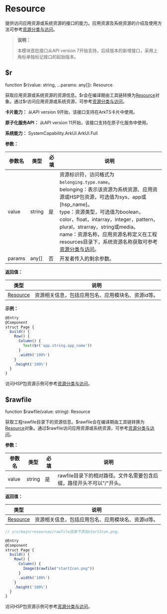 # Resource
<!--Kit: ArkUI-->
<!--Subsystem: ArkUI-->
<!--Owner: @fangzhiyuan1-->
<!--Designer: @fangzhiyuan1-->
<!--Tester: @sally__-->
<!--Adviser: @HelloCrease-->

提供访问应用资源或系统资源的接口的能力。应用资源及系统资源的介绍及使用方法可参考[资源分类与访问](../../quick-start/resource-categories-and-access.md)。

> **说明：**
>
> 本模块首批接口从API version 7开始支持。后续版本的新增接口，采用上角标单独标记接口的起始版本。
> 

## $r

function $r(value: string, ...params: any[]): Resource

获取应用资源或系统资源的资源信息。\$r会在编译期由工具链转换为[Resource](../apis-localization-kit/js-apis-resource-manager.md#resource9)对象。通过\$r访问应用资源或系统资源，可参考[资源分类与访问](../../quick-start/resource-categories-and-access.md)。

**卡片能力：** 从API version 9开始，该接口支持在ArkTS卡片中使用。

**原子化服务API：** 从API version 11开始，该接口支持在原子化服务中使用。

**系统能力：** SystemCapability.ArkUI.ArkUI.Full

**参数：**

| 参数名 | 类型   | 必填 | 说明                                                                                                                                                                                                                                                                                                                                                                                              |
| ------ | ------ | ---- | ------------------------------------------------------------------------------------------------------------------------------------------------------------------------------------------------------------------------------------------------------------------------------------------------------------------------------------------------------------------------------------------------- |
| value  | string | 是   | 资源标识符，访问格式为`belonging.type.name`。<br>belonging：表示该资源为系统资源、应用资源或HSP包资源，可选值为sys、app或[hsp_name]。<br>type：资源类型，可选值为boolean，color，float，intarray，integer，pattern，plural，strarray，string或media。<br>name：资源名称，应用资源名称定义在工程resources目录下，系统资源名称获取可参考[资源分类与访问](../../quick-start/resource-categories-and-access.md)。 |
| params | any[]  | 否   | 开发者传入的剩余参数。                                                                                                                                                                                                                                                                                                                                                                            |

**返回值：**

| 类型                              | 说明                                                       |
| --------------------------------- | ---------------------------------------------------------- |
| [Resource](../apis-localization-kit/js-apis-resource-manager.md#resource9) | 资源相关信息，包括应用包名、应用模块名、资源id等。 |

**示例：**

```ts
@Entry
@Component
struct Page {
  build() {
    Row() {
      Column() {
        Text($r('app.string.app_name'))
      }
      .width('100%')
    }
    .height('100%')
  }
}
```

访问HSP包资源示例可参考[资源分类与访问](../../quick-start/resource-categories-and-access.md#跨haphsp包应用资源)。

## $rawfile

function $rawfile(value: string): Resource

获取工程rawfile目录下的资源信息。$rawfile会在编译期由工具链转换为[Resource](../apis-localization-kit/js-apis-resource-manager.md#resource9)对象。通过\$rawfile访问应用资源或系统资源，可参考[资源分类与访问](../../quick-start/resource-categories-and-access.md)。

**参数：**

| 参数名 | 类型   | 必填 | 说明                                                                                                                                                                                                                                                                                                                                                                                              |
| ------ | ------ | ---- | ------------------------------------------------------------------------------------------------------------------------------------------------------------------------------------------------------------------------------------------------------------------------------------------------------------------------------------------------------------------------------------------------- |
| value  | string | 是   | rawfile目录下的相对路径。文件名需要包含后缀，路径开头不可以"/"开头。 |

**返回值：**

| 类型                              | 说明                                                       |
| --------------------------------- | ---------------------------------------------------------- |
| [Resource](../apis-localization-kit/js-apis-resource-manager.md#resource9) | 资源相关信息，包括应用包名、应用模块名、资源id等。 |

```ts
// src/main/resources/rawfile目录下添加startIcon.png。

@Entry
@Component
struct Page {
  build() {
    Row() {
      Column() {
        Image($rawfile("startIcon.png"))
      }
      .width('100%')
    }
    .height('100%')
  }
}
```

访问HSP包资源示例可参考[资源分类与访问](../../quick-start/resource-categories-and-access.md#跨haphsp包应用资源)。
